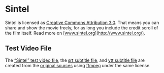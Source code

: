 # Sintel

Sintel is licensed as [Creative Commons Attribution 3.0](https://creativecommons.org/licenses/by/3.0/). That means you can share and show the movie freely, for as long you include the credit scroll of the film itself.
Read more on [www.sintel.org](http://www.sintel.org/).

## Test Video File

The [“Sintel” test video file](./videos/Sintel.test.mp4), the [srt subtitle file](Sintel.test.srt), and [vtt subtitle file](Sintel.test.vtt) are created from the [original sources](https://durian.blender.org/download/) using [ffmpeg](http://ffmpeg.org/) under the same license.
